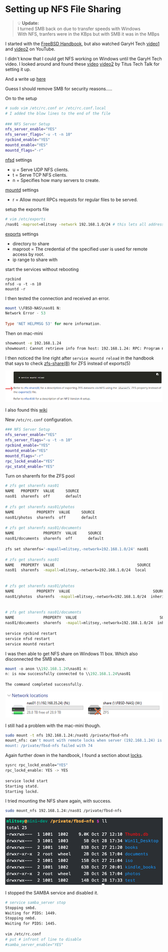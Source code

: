 # Setting up NFS File Sharing  

> 💡 **Update:**  
> I turned SMB back on due to transfer speeds with Windows  
> With NFS, tranfers were in the KBps but with SMB it was in the MBps  

I started with the [FreeBSD Handbook](https://docs.freebsd.org/en/books/handbook/network-servers/#network-nfs), but also watched GaryH Tech [video1](https://m.youtube.com/watch?v=sobs3VU7ihw) and [video2](https://youtu.be/1fCasS0WZlo?si=42t8ePerOEHpd9C1) on YouTube.  

I didn't know that I could get NFS working on Windows until the GaryH Tech video. I looked around and found these [video](https://www.youtube.com/watch?app=desktop&v=A9aRO_rHdpM) [video2](https://youtu.be/mOoO9mFE7BI?si=oKePVL_zcL4P2z_M) by Titus Tech Talk for setting it up.  

And a write up [here](https://blog.netwrix.com/2022/11/18/mounting-nfs-client-windows/)  

Guess I should remove SMB for security reasons.....  

On to the setup  

```bash
# sudo vim /etc/rc.conf or /etc/rc.conf.local
# I added the blow lines to the end of the file

### NFS Server Setup
nfs_server_enable="YES"
nfs_server_flags="-u -t -n 10"
rpcbind_enable="YES"
mountd_enable="YES"
mountd_flags="-r"
```
[nfsd](https://man.freebsd.org/cgi/man.cgi?nfsd) settings  
- u = Serve UDP NFS clients.  
- t = Serve TCP NFS clients.  
- n = Specifies  how  many servers to create.  

[mountd](https://man.freebsd.org/cgi/man.cgi?mountd(8)) settings  
- r = Allow mount RPCs	requests for regular files to be served.  

setup the exports file  
```bash
# vim /etc/exports
/nas01 -maproot=mlitsey -network 192.168.1.0/24 # this lets all addresses with in 192.168.1 to connect
```
[exports](https://man.freebsd.org/cgi/man.cgi?query=exports&sektion=5&format=html) settings  
- directory to share  
- maproot = The credential of the specified user is used for remote access by root.  
- ip range to share with  

start the services without rebooting  
```
rpcbind
nfsd -u -t -n 10
mountd -r
```

I then tested the connection and received an error.  

```ps1
mount \\FBSD-NAS\nas01 N:
Network Error - 53

Type 'NET HELPMSG 53' for more information.
```

Then on mac-mini  
```bash
showmount -e 192.168.1.24
showmount: Cannot retrieve info from host: 192.168.1.24: RPC: Program not registered
```

I then noticed the line right after `service mountd reload` in the handbook that says to check [zfs-share(8)](https://man.freebsd.org/cgi/man.cgi?query=zfs-share&sektion=8&format=html) for ZFS instead of exports(5)  

![](./assets/2024-10-28-15-29-50.png)  

I also found this [wiki](https://wiki.freebsd.org/ZFS/ShareNFS)  

New `/etc/rc.conf` configuration.  
```bash
### NFS Server Setup
nfs_server_enable="YES"
nfs_server_flags="-u -t -n 10"
rpcbind_enable="YES"
mountd_enable="YES"
mountd_flags="-r"
rpc_lockd_enable="YES"
rpc_statd_enable="YES"
```

Turn on sharenfs for the ZFS pool  
```bash
# zfs get sharenfs nas01
NAME   PROPERTY  VALUE     SOURCE
nas01  sharenfs  off       default

# zfs get sharenfs nas01/photos
NAME          PROPERTY  VALUE     SOURCE
nas01/photos  sharenfs  off       default

# zfs get sharenfs nas01/documents
NAME             PROPERTY  VALUE     SOURCE
nas01/documents  sharenfs  off       default

zfs set sharenfs='-mapall=mlitsey,-network=192.168.1.0/24' nas01

# zfs get sharenfs nas01
NAME   PROPERTY  VALUE                                     SOURCE
nas01  sharenfs  -mapall=mlitsey,-network=192.168.1.0/24  local


# zfs get sharenfs nas01/photos
NAME          PROPERTY  VALUE                                     SOURCE
nas01/photos  sharenfs  -mapall=mlitsey,-network=192.168.1.0/24  inherited from nas01


# zfs get sharenfs nas01/documents
NAME             PROPERTY  VALUE                                     SOURCE
nas01/documents  sharenfs  -mapall=mlitsey,-network=192.168.1.0/24  inherited from nas01

service rpcbind restart
service nfsd restart
service mountd restart
```

I was then able to get NFS share on Windows 11 box. Which also disconnected the SMB share.  
```ps1
mount -o anon \\192.168.1.24\nas01 n:
n: is now successfully connected to \\192.168.1.24\nas01

The command completed successfully.
```
![](./assets/2024-10-28-17-30-56.png)  

I still had a problem with the mac-mini though.  

```bash
sudo mount -t nfs 192.168.1.24:/nas01 /private/fbsd-nfs
mount_nfs: can't mount with remote locks when server (192.168.1.24) is not running rpc.statd: RPC prog. not avail
mount: /private/fbsd-nfs failed with 74
```

Again further down in the handbook, I found a section about [locks](https://docs.freebsd.org/en/books/handbook/network-servers/#_locking).  
```bash
sysrc rpc_lockd_enable="YES"
rpc_lockd_enable: YES -> YES

service lockd start
Starting statd.
Starting lockd.
```

I tried mounting the NFS share again, with success.  
```bash
sudo mount_nfs 192.168.1.24:/nas01 /private/fbsd-nfs
```

![](./assets/mac-mini_nfs.png)  


I stopped the SAMBA service and disabled it.  
```bash
# service samba_server stop
Stopping smbd.
Waiting for PIDS: 1449.
Stopping nmbd.
Waiting for PIDS: 1445.

vim /etc/rc.conf
# put # infront of line to disable
#samba_server_enable="YES"
```


